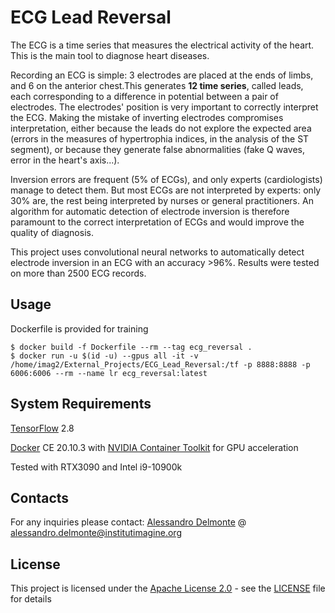 # ECG Lead Reversal

The ECG is a time series that measures the electrical activity of the heart. This is the main tool to diagnose heart diseases. 

Recording an ECG is simple: 3 electrodes are placed at the ends of limbs, and 6 on the anterior chest.This generates **12 time series**, called leads, each corresponding to a difference in potential between a pair of electrodes.
The electrodes' position is very important to correctly interpret the ECG. Making the mistake of inverting electrodes compromises interpretation, either because the leads do not explore the expected area (errors in the measures of hypertrophia indices, in the analysis of the ST segment), or because they generate false abnormalities (fake Q waves, error in the heart's axis...).

Inversion errors are frequent (5% of ECGs), and only experts (cardiologists) manage to detect them. But most ECGs are not interpreted by experts: only 30% are, the rest being interpreted by nurses or general practitioners. An algorithm for automatic detection of electrode inversion is therefore paramount to the correct interpretation of ECGs  and would improve the quality of diagnosis.

This project uses convolutional neural networks to automatically detect electrode inversion in an ECG with an accuracy >96%.
Results were tested on more than 2500 ECG records.

## Usage

Dockerfile is provided for training
```shell
$ docker build -f Dockerfile --rm --tag ecg_reversal .
$ docker run -u $(id -u) --gpus all -it -v /home/imag2/External_Projects/ECG_Lead_Reversal:/tf -p 8888:8888 -p 6006:6006 --rm --name lr ecg_reversal:latest
```

## System Requirements

[TensorFlow](https://www.tensorflow.org) 2.8

[Docker](https://www.docker.com) CE 20.10.3 with [NVIDIA Container Toolkit](https://github.com/NVIDIA/nvidia-docker) for GPU acceleration

Tested with RTX3090 and Intel i9-10900k

## Contacts

For any inquiries please contact: 
[Alessandro Delmonte](https://aledelmo.github.io) @ [alessandro.delmonte@institutimagine.org](mailto:alessandro.delmonte@institutimagine.org)

## License

This project is licensed under the [Apache License 2.0](LICENSE) - see the [LICENSE](LICENSE) file for
details
